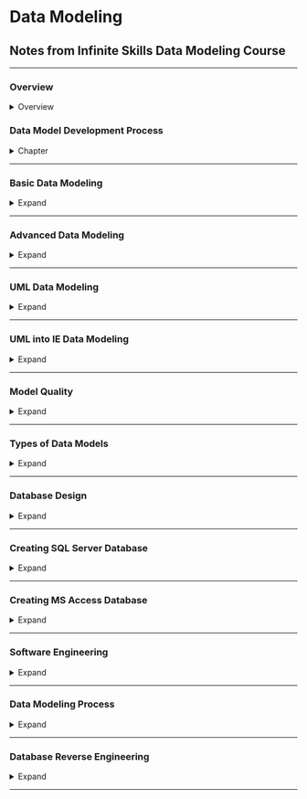 <style>
img[alt=pict04] {
   width:40%;
}
img[alt=pict06] {
   width:60%;
}
img[alt=pict08] {
   width:80%;
}
</style>


# Data Modeling

## Notes from Infinite Skills Data Modeling Course

<hr />

### Overview

<details>
<summary>Overview</summary>


1. Development Process
    1. Ascertain business requirements (**busreq**)
    1. Apply busreq's to creating data model
    1. Use **data model** to create **database design**
    1. Use **database design** to implement **database**
1. Two notations
    1. UML for Data Modeling
        1. from Enterprise Architect tool
    1. IE for database design
        1. from Erwin tool
1. Two advanced topics
    1. Data Modeling Patterns
    1. Database Reverse Engineering
1. DBMS
    1. Performance
        1. General Purpose Logic
        1. Concurrent access
        1. Data integrity
        1. Crash Recovery
        1. Data security
    1. Protects against
        1. Programming mistakes
        1. Hardware Failure
        1. Networking Failure
1. Relational Database
    1. Data is read from tables
    1. Tables have number of columns
    1. Tables can have infinite rows
    1. Data entries are the intersection between row and column
    1. Tables can create unique data by matching fields and foreign keys with others
1.  Why focus on Data Models
    1. Reduce Cost
    1. Increase Quality of product
    1. Increase Product production
    1. Increase data performance
    
    

</details>












### Data Model Development Process

<details>
<summary>Chapter</summary>

#### 1. Data Model Notations

1. UML
    1. Unified Modeling Language
    1. Ideal for
        1. conceiving **database models**
    1. Example
        1. ![pict08](pict/chapt1.1.1.jpg)
1. IE
    1. Information Engineering
    1. Ideal for
        1. specific details of **database design**
    1. Example
        1. ![pict08](pict/chapt1.1.2.jpg)


#### 2. UML Versus IE - Conceptual, Logical, and Physical

1. Three Models
    1. Conceptual data model
        1. major entity types
        2. relationship types
    1. Logical data model
        1. attribute types
        1. minor entity types
    1. Physical
        1. Database Design
            1. tables
            1. keys
            1. indices
            1. constraints
1. UML is for
    1. Conceptual 
    1. Logical
1. IE is for
    1. Physical
1. UML is used when...
    1. Researching BusReq
    1. Generate content / scope
1. IE is used when ...
    1. Genereate Code


</details>
<hr />




### Basic Data Modeling

<details>
<summary>Expand</summary>

#### 1. Class and Attribute

1. 


#### 2. Operation

1. 


#### 3. Domain

1. 


#### 4. Association Name

1. 


#### 5. Association End

1. 


#### 6. Multiplicity - UML

1. 


#### 7. Multiplicity - IE

1. 


#### 8. Generalization - UML

1. 


#### 9. Generalization - IE

1. 


#### 10. Abstract vs. Concrete Superclass

1. 


#### 11. Practical Tips

1. 


#### 12. Self Assessment

1. 


#### 1. 

1. 


#### 2. 

1. 


</details>
<hr />


### Advanced Data Modeling

<details>
<summary>Expand</summary>

#### 1. Sub-chapter

1. 


#### 2. Sub-Chapter

1. 


</details>
<hr />





### UML Data Modeling

<details>
<summary>Expand</summary>

#### 1. Sub-chapter

1. 


#### 2. Sub-Chapter

1. 


</details>
<hr />



### UML into IE Data Modeling
<details>
<summary>Expand</summary>

#### 1. Sub-chapter

1. 


#### 2. Sub-Chapter

1. 


</details>
<hr />




### Model Quality
<details>
<summary>Expand</summary>

#### 1. Sub-chapter

1. 


#### 2. Sub-Chapter

1. 


</details>
<hr />







### Types of Data Models
<details>
<summary>Expand</summary>

#### 1. Sub-chapter

1. 


#### 2. Sub-Chapter

1. 


</details>
<hr />











### Database Design
<details>
<summary>Expand</summary>

#### 1. Sub-chapter

1. 


#### 2. Sub-Chapter

1. 


</details>
<hr />












### Creating SQL Server Database
<details>
<summary>Expand</summary>

#### 1. Sub-chapter

1. 


#### 2. Sub-Chapter

1. 


</details>
<hr />












### Creating MS Access Database
<details>
<summary>Expand</summary>

#### 1. Sub-chapter

1. 


#### 2. Sub-Chapter

1. 


</details>
<hr />






### Software Engineering
<details>
<summary>Expand</summary>

#### 1. Sub-chapter

1. 


#### 2. Sub-Chapter

1. 


</details>
<hr />







### Data Modeling Process
<details>
<summary>Expand</summary>

#### 1. Sub-chapter

1. 


#### 2. Sub-Chapter

1. 


</details>
<hr />












### Database Reverse Engineering
<details>
<summary>Expand</summary>

#### 1. Sub-chapter

1. 


#### 2. Sub-Chapter

1. 


</details>
<hr />